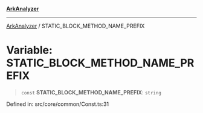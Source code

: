 [**ArkAnalyzer**](../README.md)

***

[ArkAnalyzer](../globals.md) / STATIC\_BLOCK\_METHOD\_NAME\_PREFIX

# Variable: STATIC\_BLOCK\_METHOD\_NAME\_PREFIX

> `const` **STATIC\_BLOCK\_METHOD\_NAME\_PREFIX**: `string`

Defined in: src/core/common/Const.ts:31
